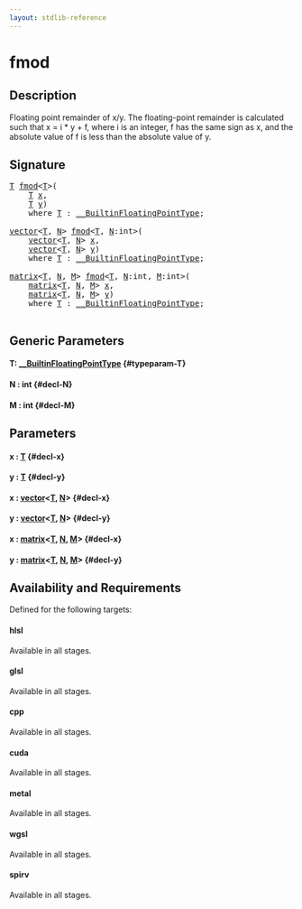 ```yaml
---
layout: stdlib-reference
---
```


# fmod

## Description

Floating point remainder of x/y.
The floating-point remainder is calculated such that x = i * y + f,
where i is an integer, f has the same sign as x, and the absolute value
of f is less than the absolute value of y.




## Signature 

<pre>
<a href="/stdlib-reference/global-decls/fmod#typeparam-T" class="code_type">T</a> <a href="/stdlib-reference/global-decls/fmod">fmod</a>&lt;<a href="/stdlib-reference/global-decls/fmod#typeparam-T" class="code_type">T</a>&gt;(
    <a href="/stdlib-reference/global-decls/fmod#typeparam-T" class="code_type">T</a> <a href="/stdlib-reference/global-decls/fmod#decl-x" class="code_param">x</a>,
    <a href="/stdlib-reference/global-decls/fmod#typeparam-T" class="code_type">T</a> <a href="/stdlib-reference/global-decls/fmod#decl-y" class="code_param">y</a>)
    <span class='code_keyword'>where</span> <a href="/stdlib-reference/global-decls/fmod#typeparam-T" class="code_type">T</a> : <a href="/stdlib-reference/interfaces/0_builtinfloatingpointtype-029hm/index" class="code_type">__BuiltinFloatingPointType</a>;

<a href="/stdlib-reference/types/vector/index" class="code_type">vector</a>&lt;<a href="/stdlib-reference/global-decls/fmod#typeparam-T" class="code_type">T</a>, <a href="/stdlib-reference/global-decls/fmod#decl-N" class="code_var">N</a>&gt; <a href="/stdlib-reference/global-decls/fmod">fmod</a>&lt;<a href="/stdlib-reference/global-decls/fmod#typeparam-T" class="code_type">T</a>, <a href="/stdlib-reference/global-decls/fmod#decl-N" class="code_var">N</a>:<span class="code_keyword">int</span>&gt;(
    <a href="/stdlib-reference/types/vector/index" class="code_type">vector</a>&lt;<a href="/stdlib-reference/global-decls/fmod#typeparam-T" class="code_type">T</a>, <a href="/stdlib-reference/global-decls/fmod#decl-N" class="code_var">N</a>&gt; <a href="/stdlib-reference/global-decls/fmod#decl-x" class="code_param">x</a>,
    <a href="/stdlib-reference/types/vector/index" class="code_type">vector</a>&lt;<a href="/stdlib-reference/global-decls/fmod#typeparam-T" class="code_type">T</a>, <a href="/stdlib-reference/global-decls/fmod#decl-N" class="code_var">N</a>&gt; <a href="/stdlib-reference/global-decls/fmod#decl-y" class="code_param">y</a>)
    <span class='code_keyword'>where</span> <a href="/stdlib-reference/global-decls/fmod#typeparam-T" class="code_type">T</a> : <a href="/stdlib-reference/interfaces/0_builtinfloatingpointtype-029hm/index" class="code_type">__BuiltinFloatingPointType</a>;

<a href="/stdlib-reference/types/matrix/index" class="code_type">matrix</a>&lt;<a href="/stdlib-reference/global-decls/fmod#typeparam-T" class="code_type">T</a>, <a href="/stdlib-reference/global-decls/fmod#decl-N" class="code_var">N</a>, <a href="/stdlib-reference/global-decls/fmod#decl-M" class="code_var">M</a>&gt; <a href="/stdlib-reference/global-decls/fmod">fmod</a>&lt;<a href="/stdlib-reference/global-decls/fmod#typeparam-T" class="code_type">T</a>, <a href="/stdlib-reference/global-decls/fmod#decl-N" class="code_var">N</a>:<span class="code_keyword">int</span>, <a href="/stdlib-reference/global-decls/fmod#decl-M" class="code_var">M</a>:<span class="code_keyword">int</span>&gt;(
    <a href="/stdlib-reference/types/matrix/index" class="code_type">matrix</a>&lt;<a href="/stdlib-reference/global-decls/fmod#typeparam-T" class="code_type">T</a>, <a href="/stdlib-reference/global-decls/fmod#decl-N" class="code_var">N</a>, <a href="/stdlib-reference/global-decls/fmod#decl-M" class="code_var">M</a>&gt; <a href="/stdlib-reference/global-decls/fmod#decl-x" class="code_param">x</a>,
    <a href="/stdlib-reference/types/matrix/index" class="code_type">matrix</a>&lt;<a href="/stdlib-reference/global-decls/fmod#typeparam-T" class="code_type">T</a>, <a href="/stdlib-reference/global-decls/fmod#decl-N" class="code_var">N</a>, <a href="/stdlib-reference/global-decls/fmod#decl-M" class="code_var">M</a>&gt; <a href="/stdlib-reference/global-decls/fmod#decl-y" class="code_param">y</a>)
    <span class='code_keyword'>where</span> <a href="/stdlib-reference/global-decls/fmod#typeparam-T" class="code_type">T</a> : <a href="/stdlib-reference/interfaces/0_builtinfloatingpointtype-029hm/index" class="code_type">__BuiltinFloatingPointType</a>;

</pre>

## Generic Parameters

#### T: [\_\_BuiltinFloatingPointType](/stdlib-reference/interfaces/0_builtinfloatingpointtype-029hm/index) {#typeparam-T}
#### N  : int {#decl-N}
#### M  : int {#decl-M}

## Parameters

#### x  : [T](/stdlib-reference/global-decls/fmod#typeparam-T) {#decl-x}
#### y  : [T](/stdlib-reference/global-decls/fmod#typeparam-T) {#decl-y}
#### x  : [vector](/stdlib-reference/types/vector/index)\<[T](/stdlib-reference/types/vector/index#typeparam-T), [N](/stdlib-reference/types/vector/index#decl-N)\> {#decl-x}
#### y  : [vector](/stdlib-reference/types/vector/index)\<[T](/stdlib-reference/types/vector/index#typeparam-T), [N](/stdlib-reference/types/vector/index#decl-N)\> {#decl-y}
#### x  : [matrix](/stdlib-reference/types/matrix/index)\<[T](/stdlib-reference/types/matrix/t-0), [N](/stdlib-reference/types/matrix/index#decl-N), [M](/stdlib-reference/types/matrix/index#decl-M)\> {#decl-x}
#### y  : [matrix](/stdlib-reference/types/matrix/index)\<[T](/stdlib-reference/types/matrix/t-0), [N](/stdlib-reference/types/matrix/index#decl-N), [M](/stdlib-reference/types/matrix/index#decl-M)\> {#decl-y}

## Availability and Requirements

Defined for the following targets:

#### hlsl
Available in all stages.

#### glsl
Available in all stages.

#### cpp
Available in all stages.

#### cuda
Available in all stages.

#### metal
Available in all stages.

#### wgsl
Available in all stages.

#### spirv
Available in all stages.



